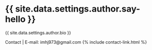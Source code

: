 <!-- begin c-hero -->
<div class="hero">
  <div class="container">
    <div class="row">
      <div class="col col-6 col-t-12 last-item">
        <div class="hero__content">
          <h1 class="hero__title">{{ site.data.settings.author.say-hello }}</h1>
          <p class="hero__subtitle">{{ site.data.settings.author.bio }}</p>
          <div class="hero__social">
            <span class="hero__social-title">Contact |</span>
            <span class="hero__subtitle">E-mail: imhj973@gmail.com </span>
            {% include contact-link.html %}
          </div>
        </div>
      </div>
      <div class="col col-6 col-t-12">
        <div class="hero__image">
          <img src="{{site.baseurl}}/images/{{ site.data.settings.author.image }}" alt="">
        </div>
      </div>
    </div>
  </div>
</div>
<!-- end hero -->